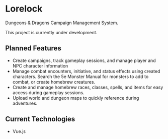 # Lorelock

Dungeons & Dragons Campaign Management System.

This project is currently under development.

## Planned Features

- Create campaigns, track gameplay sessions, and manage player and NPC character information
- Manage combat encounters, initiative, and status effects using created characters. Search the 5e Monster Manual for monsters to add to combat, or create homebrew creatures.
- Create and manage homebrew races, classes, spells, and items for easy access during gameplay sessions.
- Upload world and dungeon maps to quickly reference during adventures.

## Current Technologies

- Vue.js